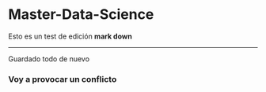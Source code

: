 # Master-Data-Science

Esto es un test de edición **mark down**

------------


Guardado todo de nuevo

### Voy a provocar un conflicto
